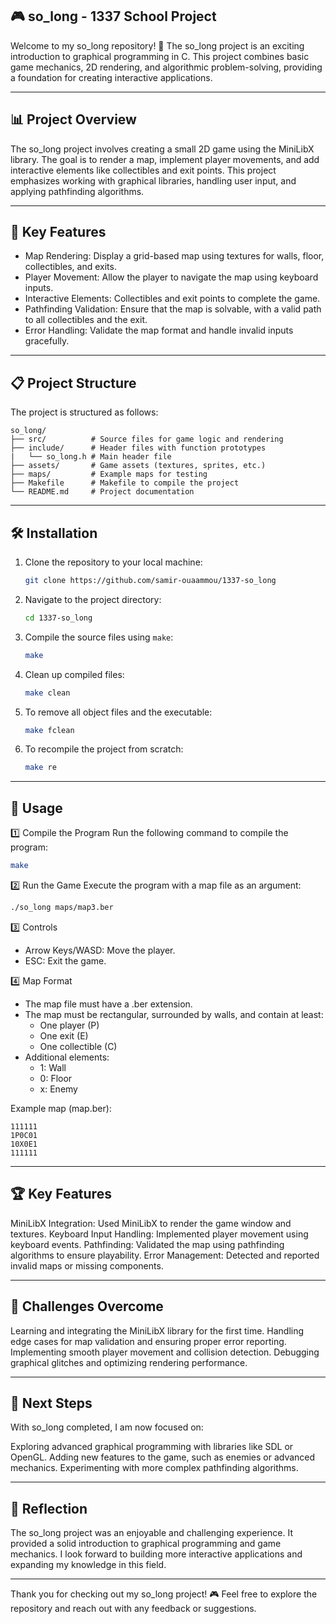 ## 🎮 so_long - 1337 School Project
Welcome to my so_long repository! 🚀
The so_long project is an exciting introduction to graphical programming in C. This project combines basic game mechanics, 2D rendering, and algorithmic problem-solving, providing a foundation for creating interactive applications.

---

## 📊 Project Overview
The so_long project involves creating a small 2D game using the MiniLibX library. The goal is to render a map, implement player movements, and add interactive elements like collectibles and exit points. This project emphasizes working with graphical libraries, handling user input, and applying pathfinding algorithms.

---

## 🔧 Key Features
- Map Rendering: Display a grid-based map using textures for walls, floor, collectibles, and exits.
- Player Movement: Allow the player to navigate the map using keyboard inputs.
- Interactive Elements: Collectibles and exit points to complete the game.
- Pathfinding Validation: Ensure that the map is solvable, with a valid path to all collectibles and the exit.
- Error Handling: Validate the map format and handle invalid inputs gracefully.

---

## 📋 Project Structure
The project is structured as follows:
```
so_long/  
├── src/          # Source files for game logic and rendering  
├── include/      # Header files with function prototypes  
|   └── so_long.h # Main header file  
├── assets/       # Game assets (textures, sprites, etc.)  
├── maps/         # Example maps for testing  
├── Makefile      # Makefile to compile the project  
└── README.md     # Project documentation
```


---

## 🛠️ Installation

1. Clone the repository to your local machine:
   ```bash
   git clone https://github.com/samir-ouaammou/1337-so_long  
   ```

2. Navigate to the project directory:
   ```bash
   cd 1337-so_long 
   ```

3. Compile the source files using `make`:
   ```bash
   make 
   ```

4. Clean up compiled files:
   ```bash
   make clean
   ```

5. To remove all object files and the executable:
   ```bash
   make fclean
   ```

6. To recompile the project from scratch:
   ```bash
   make re
   ```


---

## 📂 Usage
1️⃣ Compile the Program
Run the following command to compile the program:
```bash
make
```

2️⃣ Run the Game
Execute the program with a map file as an argument:
```bash
./so_long maps/map3.ber
```

3️⃣ Controls
- Arrow Keys/WASD: Move the player.
- ESC: Exit the game.

4️⃣ Map Format
- The map file must have a .ber extension.
- The map must be rectangular, surrounded by walls, and contain at least:
    - One player (P)
    - One exit (E)
    - One collectible (C)
- Additional elements:
    - 1: Wall
    - 0: Floor
    - x: Enemy

Example map (map.ber):
```
111111  
1P0C01  
10X0E1  
111111
```

---

## 🏆 Key Features
MiniLibX Integration: Used MiniLibX to render the game window and textures.
Keyboard Input Handling: Implemented player movement using keyboard events.
Pathfinding: Validated the map using pathfinding algorithms to ensure playability.
Error Management: Detected and reported invalid maps or missing components.

---

## 🎯 Challenges Overcome
Learning and integrating the MiniLibX library for the first time.
Handling edge cases for map validation and ensuring proper error reporting.
Implementing smooth player movement and collision detection.
Debugging graphical glitches and optimizing rendering performance.

---

## 🚀 Next Steps
With so_long completed, I am now focused on:

Exploring advanced graphical programming with libraries like SDL or OpenGL.
Adding new features to the game, such as enemies or advanced mechanics.
Experimenting with more complex pathfinding algorithms.

---

## 🌟 Reflection
The so_long project was an enjoyable and challenging experience. It provided a solid introduction to graphical programming and game mechanics. I look forward to building more interactive applications and expanding my knowledge in this field.

---

Thank you for checking out my so_long project! 🎮 Feel free to explore the repository and reach out with any feedback or suggestions.
